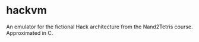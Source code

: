 # hackvm

An emulator for the fictional Hack architecture from the Nand2Tetris course.  Approximated in C.
